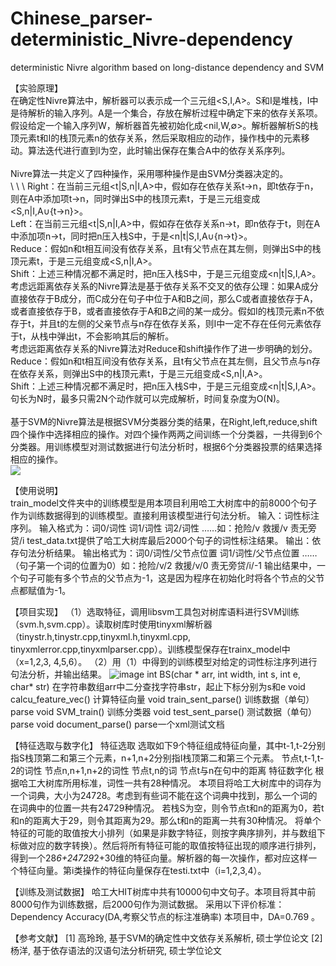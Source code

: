 # Chinese_parser-deterministic_Nivre-dependency
deterministic Nivre algorithm based on long-distance dependency and SVM

【实验原理】</br>
在确定性Nivre算法中，解析器可以表示成一个三元组<S,I,A>。S和I是堆栈，I中是待解析的输入序列。A是一个集合，存放在解析过程中确定下来的依存关系项。假设给定一个输入序列W，解析器首先被初始化成<nil,W,∅>。解析器解析S的栈顶元素t和I的栈顶元素n的依存关系，然后采取相应的动作，操作栈中的元素移动。算法迭代进行直到I为空，此时输出保存在集合A中的依存关系序列。</br>
</br>
Nivre算法一共定义了四种操作，采用哪种操作是由SVM分类器决定的。</br>
\ \ \ Right：在当前三元组<t|S,n|I,A>中，假如存在依存关系t→n，即t依存于n，则在A中添加项t→n，同时弹出S中的栈顶元素t，于是三元组变成<S,n|I,A∪{t→n}>。</br>
    Left：在当前三元组<t|S,n|I,A>中，假如存在依存关系n→t，即n依存于t，则在A中添加项n→t，同时把n压入栈S中，于是<n|t|S,I,A∪{n→t}>。</br>
    Reduce：假如n和t相互间没有依存关系，且t有父节点在其左侧，则弹出S中的栈顶元素t，于是三元组变成<S,n|I,A>。</br>
    Shift：上述三种情况都不满足时，把n压入栈S中，于是三元组变成<n|t|S,I,A>。</br>
考虑远距离依存关系的Nivre算法是基于依存关系不交叉的依存公理：如果A成分直接依存于B成分，而C成分在句子中位于A和B之间，那么C或者直接依存于A，或者直接依存于B，或者直接依存于A和B之间的某一成分。假如I的栈顶元素n不依存于t，并且t的左侧的父亲节点与n存在依存关系，则I中一定不存在任何元素依存于t，从栈中弹出t，不会影响其后的解析。</br>
考虑远距离依存关系的Nivre算法对Reduce和shift操作作了进一步明确的划分。</br>
    Reduce：假如n和t相互间没有依存关系，且t有父节点在其左侧，且父节点与n存在依存关系，则弹出S中的栈顶元素t，于是三元组变成<S,n|I,A>。</br>
    Shift：上述三种情况都不满足时，把n压入栈S中，于是三元组变成<n|t|S,I,A>。</br>
句长为N时，最多只需2N个动作就可以完成解析，时间复杂度为O(N)。</br>
</br>
基于SVM的Nivre算法是根据SVM分类器分类的结果，在Right,left,reduce,shift四个操作中选择相应的操作。对四个操作两两之间训练一个分类器，一共得到6个分类器。用训练模型对测试数据进行句法分析时，根据6个分类器投票的结果选择相应的操作。</br>
![](https://github.com/rindesu/Chinese_parser-deterministic_Nivre-dependency/tree/master/img/nivre.png)
 
【使用说明】</br>
train_model文件夹中的训练模型是用本项目利用哈工大树库中的前8000个句子作为训练数据得到的训练模型。直接利用该模型进行句法分析。
	输入：词性标注序列。
输入格式为：词0/词性 词1/词性 词2/词性 ……如：抢险/v 救援/v 责无旁贷/i
test_data.txt提供了哈工大树库最后2000个句子的词性标注结果。
	输出：依存句法分析结果。
输出格式为：词0/词性/父节点位置 词1/词性/父节点位置 ……（句子第一个词的位置为0）如：抢险/v/2 救援/v/0 责无旁贷/i/-1
输出结果中，一个句子可能有多个节点的父节点为-1，这是因为程序在初始化时将各个节点的父节点都赋值为-1。
 
【项目实现】
（1）选取特征，调用libsvm工具包对树库语料进行SVM训练（svm.h,svm.cpp）。读取树库时使用tinyxml解析器（tinystr.h,tinystr.cpp,tinyxml.h,tinyxml.cpp,
tinyxmlerror.cpp,tinyxmlparser.cpp）。训练模型保存在trainx_model中（x=1,2,3,
4,5,6）。
（2）用（1）中得到的训练模型对给定的词性标注序列进行句法分析，并输出结果。
![image](https://github.com/rindesu/Chinese_parser-deterministic_Nivre-dependency/tree/master/img/project_frame.png)
	int BS(char * arr, int width, int s, int e, char* str)
在字符串数组arr中二分查找字符串str，起止下标分别为s和e
	void calcu_feature_vec()
计算特征向量
	void train_sent_parse()
训练数据（单句）parse
	void SVM_train()
训练分类器
	void test_sent_parse()
测试数据（单句）parse
	void document_parse()
parse一个xml测试文档

【特征选取与数字化】
	特征选取
选取如下9个特征组成特征向量，其中t-1,t-2分别指S栈顶第二和第三个元素，n+1,n+2分别指I栈顶第二和第三个元素。
节点t,t-1,t-2的词性
节点n,n+1,n+2的词性
节点t,n的词
节点t与n在句中的距离
	特征数字化
	根据哈工大树库所用标准，词性一共有28种情况。
	本项目将哈工大树库中的词存为一个词典，大小为24728。考虑到有些词不能在这个词典中找到，那么一个词的在词典中的位置一共有24729种情况。
	若栈S为空，则令节点t和n的距离为0，若t和n的距离大于29，则令其距离为29。那么t和n的距离一共有30种情况。
	将单个特征的可能的取值按大小排列（如果是非数字特征，则按字典序排列，并与数组下标做对应的数字转换）。然后将所有特征可能的取值按特征出现的顺序进行排列，得到一个28*6+24729*2+30维的特征向量。解析器的每一次操作，都对应这样一个特征向量。第i类操作的特征向量保存在testi.txt中（i=1,2,3,4）。

【训练及测试数据】
哈工大HIT树库中共有10000句中文句子。本项目将其中前8000句作为训练数据，后2000句作为测试数据。
采用以下评价标准：
Dependency Accuracy(DA,考察父节点的标注准确率)
本项目中，DA=0.769 。



【参考文献】
[1] 高玲玲, 基于SVM的确定性中文依存关系解析, 硕士学位论文
[2] 杨洋, 基于依存语法的汉语句法分析研究, 硕士学位论文

